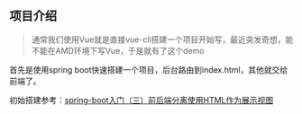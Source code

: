 ## 项目介绍

> 通常我们使用Vue就是直接vue-cli搭建一个项目开始写，最近突发奇想，能不能在AMD环境下写Vue，于是就有了这个demo

首先是使用spring boot快速搭建一个项目，后台路由到index.html，其他就交给前端了。

初始搭建参考：[spring-boot入门（三）前后端分离使用HTML作为展示视图](https://blog.csdn.net/qq447995687/article/details/78760546)


